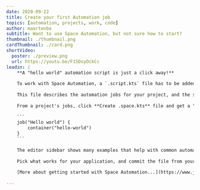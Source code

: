 ```yaml
---
date: 2020-09-22
title: Create your first Automation job
topics: [automation, projects, work, code]
author: maartenba
subtitle: Want to use Space Automation, but not sure how to start?
thumbnail: ./thumbnail.png
cardThumbnail: ./card.png
shortVideo:
  poster: ./preview.png
  url: https://youtu.be/F15DsyOckCc
leadin: |
    **A "hello world" automation script is just a click away!**
    
    To work with Space Automation, a `.script.kts` file has to be added to your repository.
    
    This file describes the automation jobs for your project, and the steps that are run as part of your CI/CD process.
    
    From a project's jobs, click **Create .space.kts** file and get a "hello world" job created!
    
    ```
    job("Hello world") {
        container("hello-world")
    }
    ```
    
    The editor sidebar shows many examples that help with common automation scenarios, such as running Gradle builds, .NET builds, Docker image creation, and more.
    
    Pick what works for your application, and commit the file from your browser. Space Automation will validate the script, and run your first automation job.
    
    [More about getting started with Space Automation...](https://www.jetbrains.com/help/space/automation-getting-started.html)
    
---
```

